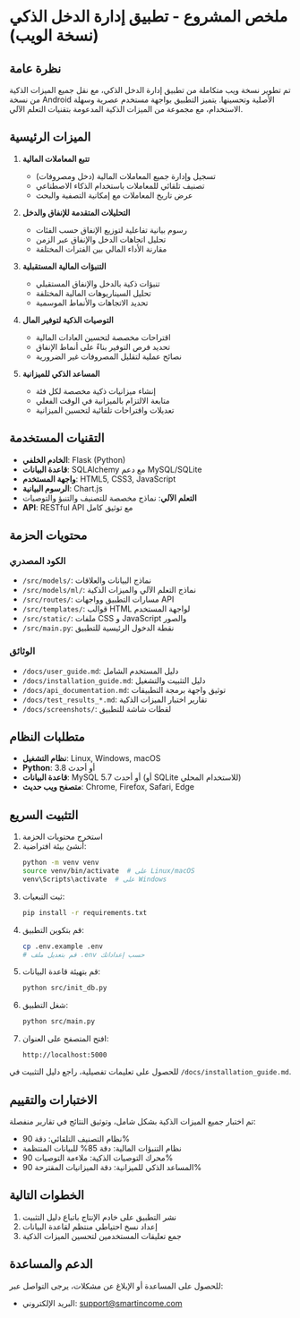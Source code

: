 # ملخص المشروع - تطبيق إدارة الدخل الذكي (نسخة الويب)

## نظرة عامة

تم تطوير نسخة ويب متكاملة من تطبيق إدارة الدخل الذكي، مع نقل جميع الميزات الذكية من نسخة Android الأصلية وتحسينها. يتميز التطبيق بواجهة مستخدم عصرية وسهلة الاستخدام، مع مجموعة من الميزات الذكية المدعومة بتقنيات التعلم الآلي.

## الميزات الرئيسية

1. **تتبع المعاملات المالية**
   - تسجيل وإدارة جميع المعاملات المالية (دخل ومصروفات)
   - تصنيف تلقائي للمعاملات باستخدام الذكاء الاصطناعي
   - عرض تاريخ المعاملات مع إمكانية التصفية والبحث

2. **التحليلات المتقدمة للإنفاق والدخل**
   - رسوم بيانية تفاعلية لتوزيع الإنفاق حسب الفئات
   - تحليل اتجاهات الدخل والإنفاق عبر الزمن
   - مقارنة الأداء المالي بين الفترات المختلفة

3. **التنبؤات المالية المستقبلية**
   - تنبؤات ذكية بالدخل والإنفاق المستقبلي
   - تحليل السيناريوهات المالية المختلفة
   - تحديد الاتجاهات والأنماط الموسمية

4. **التوصيات الذكية لتوفير المال**
   - اقتراحات مخصصة لتحسين العادات المالية
   - تحديد فرص التوفير بناءً على أنماط الإنفاق
   - نصائح عملية لتقليل المصروفات غير الضرورية

5. **المساعد الذكي للميزانية**
   - إنشاء ميزانيات ذكية مخصصة لكل فئة
   - متابعة الالتزام بالميزانية في الوقت الفعلي
   - تعديلات واقتراحات تلقائية لتحسين الميزانية

## التقنيات المستخدمة

- **الخادم الخلفي**: Flask (Python)
- **قاعدة البيانات**: SQLAlchemy مع دعم MySQL/SQLite
- **واجهة المستخدم**: HTML5, CSS3, JavaScript
- **الرسوم البيانية**: Chart.js
- **التعلم الآلي**: نماذج مخصصة للتصنيف والتنبؤ والتوصيات
- **API**: RESTful API مع توثيق كامل

## محتويات الحزمة

### الكود المصدري
- `/src/models/`: نماذج البيانات والعلاقات
- `/src/models/ml/`: نماذج التعلم الآلي والميزات الذكية
- `/src/routes/`: مسارات التطبيق وواجهات API
- `/src/templates/`: قوالب HTML لواجهة المستخدم
- `/src/static/`: ملفات CSS و JavaScript والصور
- `/src/main.py`: نقطة الدخول الرئيسية للتطبيق

### الوثائق
- `/docs/user_guide.md`: دليل المستخدم الشامل
- `/docs/installation_guide.md`: دليل التثبيت والتشغيل
- `/docs/api_documentation.md`: توثيق واجهة برمجة التطبيقات
- `/docs/test_results_*.md`: تقارير اختبار الميزات الذكية
- `/docs/screenshots/`: لقطات شاشة للتطبيق

## متطلبات النظام

- **نظام التشغيل**: Linux, Windows, macOS
- **Python**: 3.8 أو أحدث
- **قاعدة البيانات**: MySQL 5.7 أو أحدث (أو SQLite للاستخدام المحلي)
- **متصفح ويب حديث**: Chrome, Firefox, Safari, Edge

## التثبيت السريع

1. استخرج محتويات الحزمة
2. أنشئ بيئة افتراضية:
   ```bash
   python -m venv venv
   source venv/bin/activate  # على Linux/macOS
   venv\Scripts\activate  # على Windows
   ```
3. ثبت التبعيات:
   ```bash
   pip install -r requirements.txt
   ```
4. قم بتكوين التطبيق:
   ```bash
   cp .env.example .env
   # قم بتعديل ملف .env حسب إعداداتك
   ```
5. قم بتهيئة قاعدة البيانات:
   ```bash
   python src/init_db.py
   ```
6. شغل التطبيق:
   ```bash
   python src/main.py
   ```
7. افتح المتصفح على العنوان:
   ```
   http://localhost:5000
   ```

للحصول على تعليمات تفصيلية، راجع دليل التثبيت في `/docs/installation_guide.md`.

## الاختبارات والتقييم

تم اختبار جميع الميزات الذكية بشكل شامل، وتوثيق النتائج في تقارير منفصلة:

- نظام التصنيف التلقائي: دقة 90%
- نظام التنبؤات المالية: دقة 85% للبيانات المنتظمة
- محرك التوصيات الذكية: ملاءمة التوصيات 90%
- المساعد الذكي للميزانية: دقة الميزانيات المقترحة 90%

## الخطوات التالية

1. نشر التطبيق على خادم الإنتاج باتباع دليل التثبيت
2. إعداد نسخ احتياطي منتظم لقاعدة البيانات
3. جمع تعليقات المستخدمين لتحسين الميزات الذكية

## الدعم والمساعدة

للحصول على المساعدة أو الإبلاغ عن مشكلات، يرجى التواصل عبر:
- البريد الإلكتروني: support@smartincome.com
